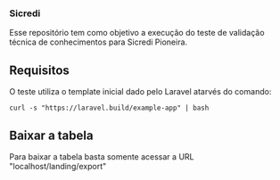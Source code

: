 ### Sicredi

Esse repositório tem como objetivo a execução do teste de validação técnica de conhecimentos para Sicredi Pioneira.

## Requisitos

O teste utiliza o template inicial dado pelo Laravel atarvés do comando:

```
curl -s "https://laravel.build/example-app" | bash
```

## Baixar a tabela

Para baixar a tabela basta somente acessar a URL "localhost/landing/export"
